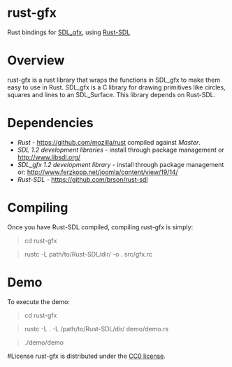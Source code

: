 # rust-gfx
Rust bindings for [SDL_gfx](http://www.ferzkopp.net/Software/SDL_gfx-2.0/Docs/html/index.html), using [Rust-SDL](https://github.com/brson/rust-sdl)

# Overview

rust-gfx is a rust library that wraps the functions in SDL_gfx to make them easy to use in Rust. SDL_gfx is a C library for drawing primitives like circles, squares and lines to an SDL_Surface. This library depends on Rust-SDL.

# Dependencies

* *Rust* - https://github.com/mozilla/rust compiled against *Master*.
* *SDL 1.2 development libraries* - install through package management or http://www.libsdl.org/
* *SDL_gfx 1.2 development library* - install through package management or: http://www.ferzkopp.net/joomla/content/view/19/14/
* *Rust-SDL* - https://github.com/brson/rust-sdl

# Compiling
Once you have Rust-SDL compiled, compiling rust-gfx is simply:

> cd rust-gfx

> rustc -L path/to/Rust-SDL/dir/ -o . src/gfx.rc

# Demo
To execute the demo:

> cd rust-gfx

> rustc -L . -L /path/to/Rust-SDL/dir/ demo/demo.rs

> ./demo/demo

#License
rust-gfx is distributed under the [CC0 license](http://creativecommons.org/publicdomain/zero/1.0/).
